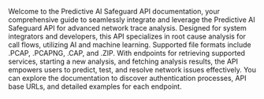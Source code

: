 Welcome to the Predictive AI Safeguard API documentation, your comprehensive guide to seamlessly integrate and leverage the Predictive AI Safeguard API for advanced network trace analysis. Designed for system integrators and developers, this API specializes in root cause analysis for call flows, utilizing AI and machine learning. Supported file formats include .PCAP, .PCAPNG, .CAP, and .ZIP. With endpoints for retrieving supported services, starting a new analysis, and fetching analysis results, the API empowers users to predict, test, and resolve network issues effectively. You can explore the documentation to discover authentication processes, API base URLs, and detailed examples for each endpoint.
